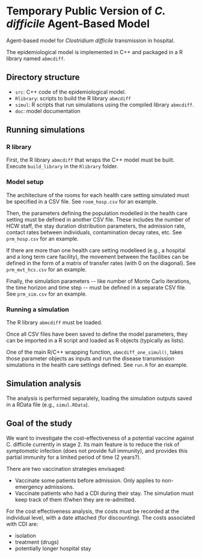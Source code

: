 # Temporary Public Version of *C. difficile* Agent-Based Model

Agent-based model for _Clostridium difficile_ transmission in hospital.


The epidemiological model is implemented in C++ and packaged in a R library named `abmcdiff`.
 

## Directory structure

* `src`: C++ code of the epidemiological model.
* `Rlibrary`: scripts to build the R library `abmcdiff`
* `simul`: R scripts that run simulations using the compiled library `abmcdiff`. 
* `doc`: model documentation

## Running simulations

### R library 

First, the R library `abmcdiff` that wraps the C++ model must be built. Execute `build_library` in the `Rlibrary` folder. 

### Model setup

The architecture of the rooms for each health care setting simulated must be specified in a CSV file. See `room_hosp.csv` for an example. 

Then, the parameters defining the population modelled in the health care setting must be defined in another CSV file. These includes the number of HCW staff, the stay duration distribution parameters, the admission rate, contact rates between individuals, contamination decay rates, etc. See `prm_hosp.csv` for an example.

If there are more than one health care setting modelleed (e.g., a hospital and a long term care facility), the movement between the facilities can be defined in the form of a matrix of transfer rates (with 0 on the diagonal). See `prm_mvt_hcs.csv` for an example. 

Finally, the simulation parameters -- like number of Monte Carlo iterations, the time horizon and time step -- must be defined in a separate CSV file. See `prm_sim.csv` for an example. 

### Running a simulation

The R library `abmcdiff` must be loaded. 

Once all CSV files have been saved to define the model parameters, they can be imported in a R script and loaded as R objects (typically as lists). 

One of the main R/C++ wrapping function, `abmcdiff_one_simul()`, takes those parameter objects as inputs and run the disease transmission simulations in the health care settings defined. See `run.R` for an example. 


## Simulation analysis

The analysis is performed separately, loading the simulation outputs saved in a RData file (e.g., `simul.RData`). 


## Goal of the study

We want to investigate the cost-effectiveness of a potential vaccine against C. difficile  currently in stage 2. Its main feature is to reduce the risk of _symptomatic_ infection (does not provide full immunity), and provides this partial immunity for a limited period of time (2 years?).

There are two vaccination strategies envisaged:
* Vaccinate some patients before admission. Only applies to non-emergency admissions. 
* Vaccinate patients who had a CDI during their stay. The simulation must keep track of them if/when they are re-admitted.

For the cost effectiveness analysis, the costs must be recorded at the individual level, with a date attached (for discounting). 
The costs associated with CDI are:
* isolation
* treatment (drugs)
* potentially longer hospital stay









